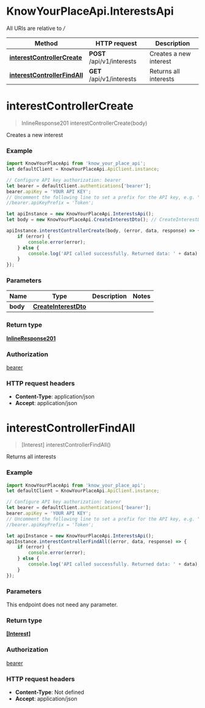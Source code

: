 # KnowYourPlaceApi.InterestsApi

All URIs are relative to _/_

| Method                                                                     | HTTP request               | Description            |
| -------------------------------------------------------------------------- | -------------------------- | ---------------------- |
| [**interestControllerCreate**](InterestsApi.md#interestControllerCreate)   | **POST** /api/v1/interests | Creates a new interest |
| [**interestControllerFindAll**](InterestsApi.md#interestControllerFindAll) | **GET** /api/v1/interests  | Returns all interests  |

<a name="interestControllerCreate"></a>

# **interestControllerCreate**

> InlineResponse201 interestControllerCreate(body)

Creates a new interest

### Example

```javascript
import KnowYourPlaceApi from 'know_your_place_api';
let defaultClient = KnowYourPlaceApi.ApiClient.instance;

// Configure API key authorization: bearer
let bearer = defaultClient.authentications['bearer'];
bearer.apiKey = 'YOUR API KEY';
// Uncomment the following line to set a prefix for the API key, e.g. "Token" (defaults to null)
//bearer.apiKeyPrefix = 'Token';

let apiInstance = new KnowYourPlaceApi.InterestsApi();
let body = new KnowYourPlaceApi.CreateInterestDto(); // CreateInterestDto |

apiInstance.interestControllerCreate(body, (error, data, response) => {
	if (error) {
		console.error(error);
	} else {
		console.log('API called successfully. Returned data: ' + data);
	}
});
```

### Parameters

| Name     | Type                                          | Description | Notes |
| -------- | --------------------------------------------- | ----------- | ----- |
| **body** | [**CreateInterestDto**](CreateInterestDto.md) |             |

### Return type

[**InlineResponse201**](InlineResponse201.md)

### Authorization

[bearer](../README.md#bearer)

### HTTP request headers

- **Content-Type**: application/json
- **Accept**: application/json

<a name="interestControllerFindAll"></a>

# **interestControllerFindAll**

> [Interest] interestControllerFindAll()

Returns all interests

### Example

```javascript
import KnowYourPlaceApi from 'know_your_place_api';
let defaultClient = KnowYourPlaceApi.ApiClient.instance;

// Configure API key authorization: bearer
let bearer = defaultClient.authentications['bearer'];
bearer.apiKey = 'YOUR API KEY';
// Uncomment the following line to set a prefix for the API key, e.g. "Token" (defaults to null)
//bearer.apiKeyPrefix = 'Token';

let apiInstance = new KnowYourPlaceApi.InterestsApi();
apiInstance.interestControllerFindAll((error, data, response) => {
	if (error) {
		console.error(error);
	} else {
		console.log('API called successfully. Returned data: ' + data);
	}
});
```

### Parameters

This endpoint does not need any parameter.

### Return type

[**[Interest]**](Interest.md)

### Authorization

[bearer](../README.md#bearer)

### HTTP request headers

- **Content-Type**: Not defined
- **Accept**: application/json
